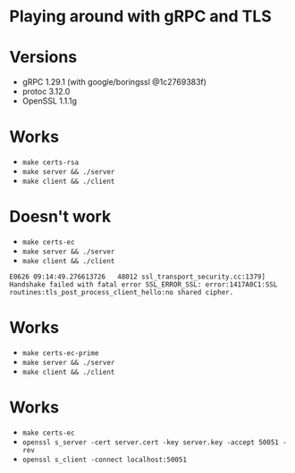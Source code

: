 # Playing around with gRPC and TLS

# Versions
* gRPC 1.29.1 (with google/boringssl @1c2769383f)
* protoc 3.12.0
* OpenSSL 1.1.1g

# Works
* `make certs-rsa`
* `make server && ./server`
* `make client && ./client`

# Doesn't work
* `make certs-ec`
* `make server && ./server`
* `make client && ./client`

```
E0626 09:14:49.276613726   48012 ssl_transport_security.cc:1379] Handshake failed with fatal error SSL_ERROR_SSL: error:1417A0C1:SSL routines:tls_post_process_client_hello:no shared cipher.
```

# Works
* `make certs-ec-prime`
* `make server && ./server`
* `make client && ./client`

# Works
* `make certs-ec`
* `openssl s_server -cert server.cert -key server.key -accept 50051 -rev`
* `openssl s_client -connect localhost:50051`
